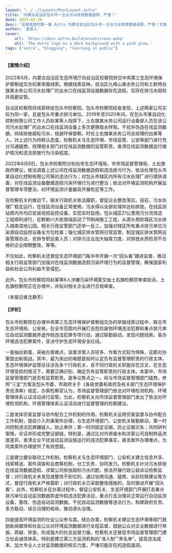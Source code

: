 ```yaml
---
layout: "../../layouts/PostLayout.astro"
title: '内蒙古自治区包头市一企业污水排放数据造假，严查！'
date: 2023-03-29
desc: '这是我我的第一篇 Astro 内蒙古自治区包头市一企业污水排放数据造假，严查！文章'
author: '袁某人'
cover:
    url: 'https://docs.astro.build/assets/rose.webp'
    alt: 'The Astro logo on a dark background with a pink glow.'
tags: ["astro", "blogging", "learning in public"]
---
```


#### 【案情介绍】

2022年5月，内蒙古自治区生态环境厅向自治区检察院转交中央第三生态环境保护督察组交办的某举报线索。根据线索反映，自治区九峰山某水务公司和土默特右旗某水务公司污水处理厂的出水口在线监测设施数据存在造假，实际在排污水超标并规避监管。

自治区检察院将线索转给包头市检察院。包头市检察院经查发现，上述两家公司实际为同一家，且是包头市重点排污单位。2019年至2020年间，在包头市某自动化控制有限公司工作人员赵某等人指挥下，土右旗某水务公司运行设备部人员在该公司污水处理厂的出水口在线监测设备上多次更换取水样瓶，干扰并伪造在线监测数据，持续排放超标污水，规避环保督察。时任土右旗某水务公司总经理的白某等人，对上述行为持默认态度。检察机关与生态环境、市场监管、公安等部门进行充分沟通磋商，梳理相关部门对在线监测数据的监管职责，查清在线监测数据运行维护情况和违法排放行为污染程度。

2022年6月9日，包头市检察院分别向市生态环境局、市市场监督管理局、土右旗政府建议，依法调查上述公司在线监测数据造假和违法排污行为，依法处理包头市某自动化控制有限公司等的违法行为；对包头市辖区内所有污水处理厂进行摸排调查，对在线监测设备数据造假污染环境行为进行整治；依法对环境监测机构开展监督管理专项整治，对环境监测计量器具开展检定等工作。

在检察机关的推动下，相关行政机关依法履职，督促企业整改落实。目前，污水处理厂稳定运行，在线监测设备正常使用，污水得以全部处理并达标排放。在线监测站房内外均已安装视频监控设备，实现实时监控。包头城区21公里雨污分流改造工程顺利进行，在敕勒川大街南端启动了节制闸施工工程，从源头预防城区污水排入城南湿地公园。相关行政监管部门还举一反三，加强对辖区所有重点排污单位污染源自动监控设备全方位检查；强化城区排水管网日常监管，制定城区排水管网巡查管理办法，安排专职巡查人员；对排污企业加大抽查力度，对排放水质检测不合格的企业限期整改，等等。

不仅如此，检察机关还督促生态环境部门每半年开展一次“回头看”跟进监督，推动相关行政监管部门加强对在线监测数据造假污染环境行为的监督管理，确保国家利益和社会公共利益不受侵犯。

此外，包头市检察院将赵某等6人涉嫌污染环境案交由土右旗检察院审查起诉。土右旗检察院正在办理中，并拟对相关企业进行合规审查。

（本报记者沈静芳）

#### 【评析】

包头市检察院在办理中央第三生态环境保护督察组交办的举报线索过程中，联合市生态环境局、公安局，在全市范围内开展打击危险废物环境违法犯罪和重点排污单位自动监测数据弄虚作假违法犯罪专项行动，通过联勤联动，发现问题线索，查办环境违法犯罪案件，坚决守护生态环境安全红线。

一是抽丝剥茧，突破办案难点。该案涉案人员较多、作案方式较为特殊，这都对办案提出新挑战。其中，最为突出的难题是如何认定负有监督管理职责的行政主体。生态环境保护监管往往涉及多个行政机关，且不同行政机关职能存在交叉，在生态环境受损的情况下，需要正确识别、确定负有监管职责的行政主体。本案中，市场监督管理部门是否有监管职责，是争议焦点之一。经与市场监督管理部门磋商，参照“三定”方案及包头市委、市政府关于《各级党委和政府及有关部门生态环境保护责任清单》规定，办案检察官认为，市场监督管理部门依法对环境检测机构、环境管理体系认证活动进行监管。为此，检察机关向市场监督管理部门发出了依法对环境检测机构、环境管理体系认证活动进行监督管理的检察建议。

二是发挥侦查监督与协作配合工作机制的作用。检察机关运用侦查监督与协作配合工作机制，提前介入刑事案件办理，与生态环境部门、公安机关联勤联动，第一时间控制违法犯罪嫌疑人，防止串供；第一时间固定证据，防止证据灭失；共同研判案情，论证并形成完整证据链。特别是，通过比对外排废水和涉案公司自制样品浓度差异，查清企业干扰自动监测设施运行的违法犯罪事实，直击案件办理难点，为同类案件办理提供了有效思路。

三是建立健全联动工作机制。检察机关与生态环境部门、公安机关建立信息共享、线索移送、案件调查和会商等机制，分工负责、协同发力。检察机关针对污水排放在线监测数据造假、涉案公司排放超标污水问题，依法开展行政公益诉讼检察监督；对行政机关未发现或整改不到位的，通过协商沟通、磋商、诉前检察建议等方式，督促行政机关严格履职；对行政机关已采取整改措施的，及时跟进开展“回头看”。此外，检察机关在办案过程中，督促公安机关、生态环境部门开展打击重点排污单位自动监测数据弄虚作假违法犯罪活动，重点打击治理非正常运行自动监测设备，篡改、伪造自动监测数据，干扰自动监测数据等违法行为，构建政府负责、多方联动、综合治理的格局，推动源头治理。

四是提高环境监测的社会公众参与度。结合办案，检察机关建议生态环境等部门鼓励新闻媒体和社会公众对环境监测数据进行全程监督，鼓励公众对企业数据进行举报、质疑、排查，形成强大的社会监督力量。检察机关还督促市场监督管理部门建立社会诚信体系，特别是建立第三方监测机构的“准入制”“黑名单”，提高违法成本，加大专业人士对监测数据的核实力度，严堵可能存在的造假漏洞。






